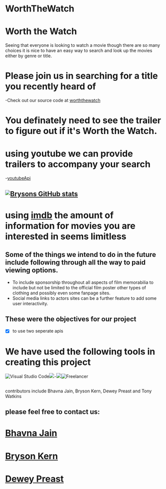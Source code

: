 # WorthTheWatch

# Worth the Watch
 Seeing that everyone is looking to watch a movie though there are so many choices it is nice to have an easy way to search and look up the movies either by genre or title.
    
# Please join us in searching for a title you recently heard of

-Check out our source code at
[worththewatch](https://github.com/kernbryson/WorthTheWatch.git)
# You definately need to see the trailer to figure out if it's Worth the Watch.

# using youtube we can provide trailers to accompany your search

-[youtubeApi](https://developers.google.com/youtube/v3)
## <p align="center">
## [![Brysons GitHub stats](https://github-readme-stats.vercel.app/api?username=kernbryson)](https://github.com/kernbryson/github-readme-stats#gh-dark-mode-only)


# using [imdb](https://imdb-api.com/api) the amount of information for movies you are interested in seems limitless


## Some of the things we intend to do in the future include following through all the way to paid viewing options.

* To include sponsorship throughout all aspects of film memorabilia to include but not be limited to the official film poster other types of clothing and possibly even some fanpage sites. 
* Social media links to actors sites can be a further feature to add some user interactivity.

## These were the objectives for our project

-[x] to use two seperate apis
# We have used the following tools in creating this project

![Visual Studio Code](https://img.shields.io/badge/Visual%20Studio%20Code-0078d7.svg?style=for-the-badge&logo=visual-studio-code&logoColor=white)![](https://img.shields.io/badge/Code-JavaScript-informational?style=flat&logo=JavaScript&color=F7DF1E)-![](https://img.shields.io/badge/Code-HTML5-informational?style=flat&logo=HTML5&color=E34F26)![Freelancer](https://img.shields.io/badge/Freelancer-29B2FE?style=for-the-badge&logo=Freelancer&logoColor=white)
## <p align="right">
contributors include Bhavna Jain, Bryson Kern, Dewey Preast and Tony Watkins
<p align="left">

## <b>please feel free to contact us:

# [Bhavna Jain](mailto:Bhavnaostwal@gmail.com)
    
# [Bryson Kern](mailto:kernbryson@yahoo.com)

# [Dewey Preast](mailto:Aestheticfoliage@outlook.com)